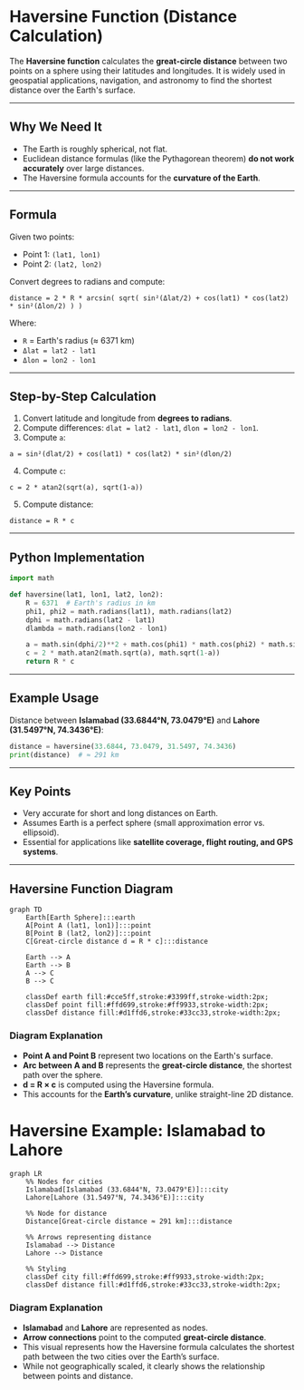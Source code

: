 # Haversine Function (Distance Calculation)

The **Haversine function** calculates the **great-circle distance** between two points on a sphere using their latitudes and longitudes. It is widely used in geospatial applications, navigation, and astronomy to find the shortest distance over the Earth's surface.

---

## Why We Need It
- The Earth is roughly spherical, not flat.  
- Euclidean distance formulas (like the Pythagorean theorem) **do not work accurately** over large distances.  
- The Haversine formula accounts for the **curvature of the Earth**.

---

## Formula

Given two points:

- Point 1: `(lat1, lon1)`  
- Point 2: `(lat2, lon2)`  

Convert degrees to radians and compute:

```
distance = 2 * R * arcsin( sqrt( sin²(Δlat/2) + cos(lat1) * cos(lat2) * sin²(Δlon/2) ) )
```

Where:

- `R` = Earth's radius (≈ 6371 km)  
- `Δlat = lat2 - lat1`  
- `Δlon = lon2 - lon1`  

---

## Step-by-Step Calculation

1. Convert latitude and longitude from **degrees to radians**.  
2. Compute differences: `dlat = lat2 - lat1`, `dlon = lon2 - lon1`.  
3. Compute `a`:

```
a = sin²(dlat/2) + cos(lat1) * cos(lat2) * sin²(dlon/2)
```

4. Compute `c`:

```
c = 2 * atan2(sqrt(a), sqrt(1-a))
```

5. Compute distance:

```
distance = R * c
```

---

## Python Implementation

```python
import math

def haversine(lat1, lon1, lat2, lon2):
    R = 6371  # Earth's radius in km
    phi1, phi2 = math.radians(lat1), math.radians(lat2)
    dphi = math.radians(lat2 - lat1)
    dlambda = math.radians(lon2 - lon1)

    a = math.sin(dphi/2)**2 + math.cos(phi1) * math.cos(phi2) * math.sin(dlambda/2)**2
    c = 2 * math.atan2(math.sqrt(a), math.sqrt(1-a))
    return R * c
```

---

## Example Usage

Distance between **Islamabad (33.6844°N, 73.0479°E)** and **Lahore (31.5497°N, 74.3436°E)**:

```python
distance = haversine(33.6844, 73.0479, 31.5497, 74.3436)
print(distance)  # ≈ 291 km
```

---

## Key Points

- Very accurate for short and long distances on Earth.  
- Assumes Earth is a perfect sphere (small approximation error vs. ellipsoid).  
- Essential for applications like **satellite coverage, flight routing, and GPS systems**.

---

## Haversine Function Diagram

```mermaid
graph TD
    Earth[Earth Sphere]:::earth
    A[Point A (lat1, lon1)]:::point
    B[Point B (lat2, lon2)]:::point
    C[Great-circle distance d = R * c]:::distance

    Earth --> A
    Earth --> B
    A --> C
    B --> C

    classDef earth fill:#cce5ff,stroke:#3399ff,stroke-width:2px;
    classDef point fill:#ffd699,stroke:#ff9933,stroke-width:2px;
    classDef distance fill:#d1ffd6,stroke:#33cc33,stroke-width:2px;
```

### Diagram Explanation

- **Point A and Point B** represent two locations on the Earth's surface.  
- **Arc between A and B** represents the **great-circle distance**, the shortest path over the sphere.  
- **d = R × c** is computed using the Haversine formula.  
- This accounts for the **Earth’s curvature**, unlike straight-line 2D distance.

# Haversine Example: Islamabad to Lahore

```mermaid
graph LR
    %% Nodes for cities
    Islamabad[Islamabad (33.6844°N, 73.0479°E)]:::city
    Lahore[Lahore (31.5497°N, 74.3436°E)]:::city

    %% Node for distance
    Distance[Great-circle distance ≈ 291 km]:::distance

    %% Arrows representing distance
    Islamabad --> Distance
    Lahore --> Distance

    %% Styling
    classDef city fill:#ffd699,stroke:#ff9933,stroke-width:2px;
    classDef distance fill:#d1ffd6,stroke:#33cc33,stroke-width:2px;
```

### Diagram Explanation

- **Islamabad** and **Lahore** are represented as nodes.  
- **Arrow connections** point to the computed **great-circle distance**.  
- This visual represents how the Haversine formula calculates the shortest path between the two cities over the Earth’s surface.  
- While not geographically scaled, it clearly shows the relationship between points and distance.

